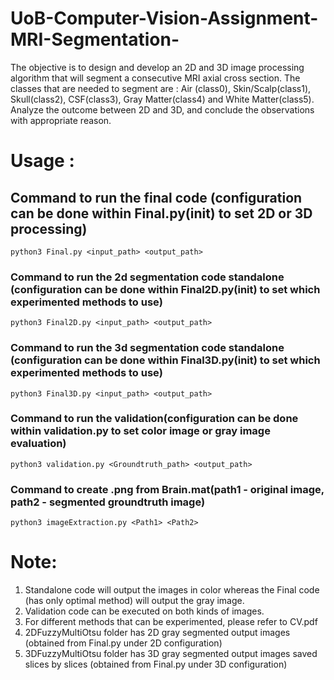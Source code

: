 # UoB-Computer-Vision-Assignment-MRI-Segmentation-

The objective is to design and develop an 2D and 3D image processing algorithm that will segment a consecutive MRI axial cross section. The classes that are needed to segment are : Air (class0), Skin/Scalp(class1), Skull(class2), CSF(class3), Gray Matter(class4) and White Matter(class5). Analyze the outcome between 2D and 3D, and conclude the observations with appropriate reason.

# Usage :
## Command to run the final code (configuration can be done within Final.py(init) to set 2D or 3D processing)
```python3 Final.py <input_path> <output_path>```
### Command to run the 2d segmentation code standalone (configuration can be done within Final2D.py(init) to set which experimented methods to use)
```python3 Final2D.py <input_path> <output_path>```
### Command to run the 3d segmentation code standalone (configuration can be done within Final3D.py(init) to set which experimented methods to use)
```python3 Final3D.py <input_path> <output_path>```
### Command to run the validation(configuration can be done within validation.py to set color image or gray image evaluation)
```python3 validation.py <Groundtruth_path> <output_path>```
### Command to create .png from Brain.mat(path1 - original image, path2 - segmented groundtruth image)
```python3 imageExtraction.py <Path1> <Path2>```

# Note:
1. Standalone code will output the images in color whereas the Final code (has only optimal method) will output the gray image. 
2. Validation code can be executed on both kinds of images.
3. For different methods that can be experimented, please refer to CV.pdf
4. 2DFuzzyMultiOtsu folder has 2D gray segmented output images (obtained from Final.py under 2D configuration)
5. 3DFuzzyMultiOtsu folder has 3D gray segmented output images saved slices by slices (obtained from Final.py under 3D configuration)
